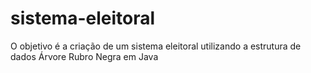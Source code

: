 # sistema-eleitoral

O objetivo é a criação de um sistema eleitoral utilizando a estrutura de dados Árvore Rubro Negra em Java
